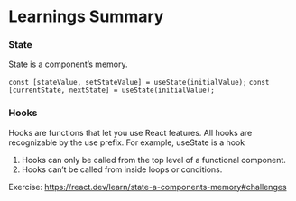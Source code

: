 # Learnings Summary

### State
State is a component’s memory.

`const [stateValue, setStateValue] = useState(initialValue);`
`const [currentState, nextState] = useState(initialValue);`

### Hooks
Hooks are functions that let you use React features. All hooks are recognizable by the use prefix. For example, useState is a hook

1. Hooks can only be called from the top level of a functional component.
2. Hooks can’t be called from inside loops or conditions.

Exercise: https://react.dev/learn/state-a-components-memory#challenges